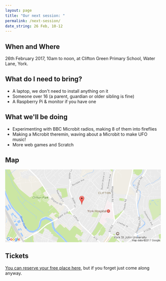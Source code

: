 ```yaml
---
layout: page
title: "Our next session: "
permalink: /next-session/
date_string: 26 Feb, 10-12
---
```


## When and Where

26th February 2017, 10am to noon, at Clifton Green Primary School, Water Lane, York.

## What do I need to bring?

- A laptop, we don't need to install anything on it
- Someone over 16 (a parent, guardian or older sibling is fine)
- A Raspberry Pi & monitor if you have one

## What we'll be doing

- Experimenting with BBC Microbit radios, making 8 of them into fireflies
- Making a Microbit theremin, waving about a Microbit to make UFO music!
- More web games and Scratch

## Map

![Clifton Green Primary School, York](/assets/images/map.png)

## Tickets

[You can reserve your free place here](https://zen.coderdojo.com/dojo/gb/york/york), but if you forget just come along anyway.
